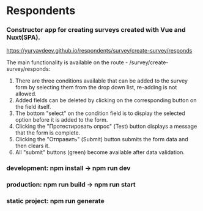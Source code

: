 # Respondents    
### Constructor app for creating surveys created with Vue and Nuxt(SPA).     

https://yuryavdeev.github.io/respondents/survey/create-survey/responds    

The main functionality is available on the route - /survey/create-survey/responds:    
1. There are three conditions available that can be added to the survey form by selecting them from the drop down list,
re-adding is not allowed.    
2. Added fields can be deleted by clicking on the corresponding button on the field itself.    
3. The bottom "select" on the condition field is to display the selected option before it is added to the form.  
4. Clicking the  "Протестировать опрос" (Test) button displays a message that the form is complete.    
5. Clicking the "Отправить" (Submit) button submits the form data and then clears it.
6. All "submit" buttons (green) become available after data validation.

### development: npm install -> npm run dev

### production: npm run build -> npm run start

### static project: npm run generate

